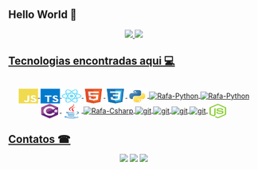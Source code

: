 ## Hello World 👋
 <div align="center">
  <a href="https://github.com/LoboNeves">
  <img height="180em" src="https://github-readme-stats.vercel.app/api?username=LoboNeves&show_icons=true&theme=dark&include_all_commits=true&count_private=true"/>
  <img height="180em" src="https://github-readme-stats.vercel.app/api/top-langs/?username=LoboNeves&layout=compact&langs_count=8&theme=dark"/>
</div>

## Tecnologias encontradas aqui 💻
<div align="center" style="display: inline_block"><br>
  <img align="center" alt="Rafa-Js" height="30" width="40" src="https://raw.githubusercontent.com/devicons/devicon/master/icons/javascript/javascript-plain.svg">
  <img align="center" alt="Rafa-Ts" height="30" width="40" src="https://raw.githubusercontent.com/devicons/devicon/master/icons/typescript/typescript-plain.svg">
  <img align="center" alt="Rafa-React" height="30" width="40" src="https://raw.githubusercontent.com/devicons/devicon/master/icons/react/react-original.svg">
  <img align="center" alt="Rafa-HTML" height="30" width="40" src="https://raw.githubusercontent.com/devicons/devicon/master/icons/html5/html5-original.svg">
  <img align="center" alt="Rafa-CSS" height="30" width="40" src="https://raw.githubusercontent.com/devicons/devicon/master/icons/css3/css3-original.svg">
  <img align="center" alt="Rafa-Python" height="30" width="40" src="https://raw.githubusercontent.com/devicons/devicon/master/icons/python/python-original.svg">
  <img align="center" alt="Rafa-Python" height="30" width="40" src="https://cdn.jsdelivr.net/gh/devicons/devicon/icons/c/c-original.svg" />
  <img align="center" alt="Rafa-Python" height="30" width="40" src="https://cdn.jsdelivr.net/gh/devicons/devicon/icons/cplusplus/cplusplus-original.svg" />
  <img align="center" alt="Rafa-Csharp" height="30" width="40" src="https://raw.githubusercontent.com/devicons/devicon/master/icons/csharp/csharp-original.svg">
  <img align="center" alt="Rafa-Csharp" height="30" width="40" src="https://raw.githubusercontent.com/devicons/devicon/master/icons/java/java-original.svg">
  <img align="center" alt="Rafa-Csharp" height="30" width="40" src="https://cdn.jsdelivr.net/gh/devicons/devicon/icons/bootstrap/bootstrap-plain.svg" />
  <img align="center" alt="git" height="30" width="40" src="https://cdn.jsdelivr.net/gh/devicons/devicon/icons/ruby/ruby-plain.svg"/> 
  <img align="center" alt="git" height="30" width="40" src="https://cdn.jsdelivr.net/gh/devicons/devicon/icons/rails/rails-plain.svg"/>
  <img align="center" alt="git" height="30" width="40" src="https://cdn.jsdelivr.net/gh/devicons/devicon/icons/wordpress/wordpress-plain.svg" />
  <img align="center" alt="git" height="30" width="40" src="https://cdn.jsdelivr.net/gh/devicons/devicon/icons/spring/spring-original.svg" />
  <img align="center" alt="Paulo-Nodejs" height="30" width="40" src="https://raw.githubusercontent.com/devicons/devicon/master/icons/nodejs/nodejs-plain.svg">
</div>

## Contatos ☎

<div align="center">
   <a href="https://wa.me/5521966262819" target="_blank"><img src="https://img.shields.io/badge/WhatsApp-075E54?style=for-the-badge&logo=whatsapp&logoColor=%2300FFCC" target="_blank"></a>
  <a href="https://www.linkedin.com/in/db-neves" target="_blank"><img src="https://img.shields.io/badge/-LinkedIn-%230077B5?style=for-the-badge&logo=linkedin&logoColor=white" target="_blank"></a>
  <a href = "mailto:dbenditoneves@gmail.com"><img src="https://img.shields.io/badge/-Gmail-%23333?style=for-the-badge&logo=gmail&logoColor=white" target="_blank"></a>
</div>
 
<!--- ## Currículo 📄
 <div align="center">
  <a href="https://github.com/LoboNeves/LoboNeves/blob/main/Daniel%20Neves.pdf"><img src="https://img.shields.io/badge/Curr%C3%ADculo-Clique%20aqui-blue" target="_blank"></a>
</div> --->
